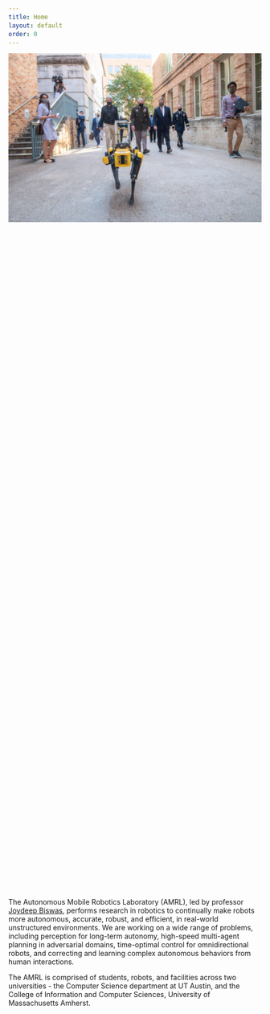 ```yaml
---
title: Home
layout: default
order: 0
---
```


<link rel="stylesheet" type="text/css" href="//cdn.jsdelivr.net/npm/slick-carousel@1.8.1/slick/slick.css"/>
<link rel="stylesheet" type="text/css" href="//cdn.jsdelivr.net/npm/slick-carousel@1.8.1/slick/slick-theme.css"/>

<style>

button.slick-prev.slick-arrow::before {
color: black;
}

button.slick-next.slick-arrow::before {
color: black;
}
</style>

<div class="main_carousel">
  <div><img class="center-image" src="./assets/images/robots/AHG_Ribbon_Cutting.jpg"></div>
  <div style="visibility: hidden;"><img class="center-image" src="./assets/images/robots/smads.png"></div>
  <div style="visibility: hidden;"><img class="center-image" src="./assets/images/robots/jackal_navigation.png"></div>
  <div style="visibility: hidden;"><img class="center-image" src="./assets/images/robots/spot_stairs.png"></div>
  <div style="visibility: hidden;"><img class="center-image" src="./assets/images/robots/ut_automata.png"></div>
  <div style="visibility: hidden;"><img class="center-image" src="./assets/images/robots/automata_group.jpg"></div>
</div>

<script type="text/javascript" src="//ajax.googleapis.com/ajax/libs/jquery/1.12.4/jquery.min.js"></script>
<script type="text/javascript" src="//code.jquery.com/jquery-migrate-1.2.1.min.js"></script>
<script type="text/javascript" src="//cdn.jsdelivr.net/npm/slick-carousel@1.8.1/slick/slick.min.js"></script>

<script type="text/javascript">
$('.main_carousel').children('div').each(function () {
    $(this).css("visibility", "visible")
  });
$(document).ready(function(){
  $('.main_carousel').slick({
  autoplay: true,
  autoplaySpeed: 6250,
  fade: true,
  cssEase: 'linear',
  dots: true,
  infinite: true,
  });
});
</script>

The Autonomous Mobile Robotics Laboratory (AMRL), led by professor [Joydeep
Biswas](//www.joydeepb.com), performs research in robotics to continually make robots more
autonomous, accurate, robust, and efficient, in real-world unstructured
environments. We are working on a wide range of problems, including perception
for long-term autonomy, high-speed multi-agent planning in adversarial domains,
time-optimal control for omnidirectional robots, and correcting and learning
complex autonomous behaviors from human interactions.

The AMRL is comprised of students, robots, and facilities across two
universities - the Computer Science department
at UT Austin, and the College of Information and Computer Sciences, University
of Massachusetts Amherst.

